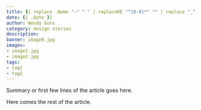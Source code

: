 ```yaml
---
title: {{ replace .Name "-" " " | replaceRE "^[0-9]*" "" | replace "_" " " | trim " " | title }}
date: {{ .Date }}
author: Wendy Guns
category: design stories
description:
banner: image0.jpg
images:
- image1.jpg
- image2.jpg
tags:
- tag1
- tag2
---
```


Summary or first few lines of the article goes here.

<!--more-->

Here comes the rest of the article.
